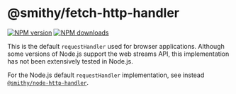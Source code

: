 # @smithy/fetch-http-handler

[![NPM version](https://img.shields.io/npm/v/@smithy/fetch-http-handler/latest.svg)](https://www.npmjs.com/package/@smithy/fetch-http-handler)
[![NPM downloads](https://img.shields.io/npm/dm/@smithy/fetch-http-handler.svg)](https://www.npmjs.com/package/@smithy/fetch-http-handler)

This is the default `requestHandler` used for browser applications.
Although some versions of Node.js support the web streams API, this implementation has
not been extensively tested in Node.js. 

For the Node.js default `requestHandler` implementation, see instead
[`@smithy/node-http-handler`](https://www.npmjs.com/package/@smithy/node-http-handler). 
